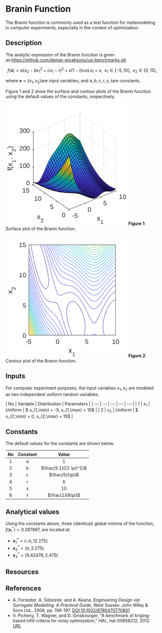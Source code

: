 # Branin Function

[//]: # "Benchmark type: test-case"
[//]: # "Application fields: metamodeling, optimization"
[//]: # "Dimension: 2-dimension"

The Branin function is commonly used as a test function for metamodeling in computer experiments, especially in the context of optimization.

## Description

The analytic expression of the Branin function is given as:https://github.com/damar-wicaksono/uq-benchmarks.git

$$
f(\mathbf{x}) = a (x_2 - b x_1^2 + c x_1 - r)^2 + s (1-t) \cos{x_1} + s; \;\; x_1 \in [-5, 10], \;\; x_2 \in [0, 15],
$$

where $\mathbf{x} = \{x_1, x_2\}​$ are input variables; and $a, b, c, r, s, t​$ are constants.

Figure 1 and 2 show the surface and contour plots of the Branin function using the default values of the constants, respectively.

![braninSurface](./braninSurface.png)
**Figure 1**: Surface plot of the Branin function. 

![braninSurface](./braninContour.png)
**Figure 2**: Contour plot of the Branin function.

## Inputs

For computer experiment purposes, the input variables $x_1, x_2$ are modeled as two independent uniform random variables.

| No | Variable | Distribution | Parameters |
| :-: | :-: | :-: | :-: | :-: |
| 1 | $x_1$ | Uniform | $ x_{1,\min} = -5, x_{1,\max} = 10$ |
| 2 | $x_2$ | Uniform | $ x_{2,\min} = 0, x_{2,\max} = 15$ |

## Constants

The default values for the constants are shown below.

| No  | Constant | Value |
| :-: | :-:      | :-:   |
| 1   | $a$      | $1$   |
| 2   | $b$      | $\frac{5.1}{(2 \pi)^2}$ |
| 3   | $c$      | $\frac{5}{\pi}$ |
| 4   | $r$      | $6$  |
| 5   | $s$      | $10$ |
| 6   | $t$      | $\frac{1}{8\pi}$ |

## Analytical values

Using the constants above, three (identical) global minima of the function, $f(\mathbf{x}^*_{i}) = 0.397887$, are located at:

* $\mathbf{x}^*_{1} = (-\pi, 12.275)$
* $\mathbf{x}^*_{2} = (\pi, 2.275)$
* $\mathbf{x}^*_{3} = (9.42478, 2.475)​$

## Resources

## References

* A. Forrester, A. Sóbester, and A. Keane, _Engineering Design via Surrogate Modelling: A Practical Guide_, West Sussex: John Wiley & Sons Ltd., 2008, pp. 196-197. [DOI:10.1002/9780470770801](https://doi.org/10.1002/9780470770801)
* V. Picheny, T. Wagner, and D. Ginsbourger, "A benchmark of kriging-based infill criteria for noisy optimization," _HAL_, hal-00658212, 2012. [URL](https://hal.archives-ouvertes.fr/hal-00658212/document)
